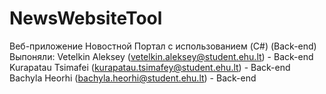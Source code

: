 # NewsWebsiteTool
Веб-приложение Новостной Портал с использованием (C#) (Back-end)
Выпоняли:
Vetelkin Aleksey (vetelkin.aleksey@student.ehu.lt) - Back-end
Kurapatau Tsimafei (kurapatau.tsimafey@student.ehu.lt) - Back-end
Bachyla Heorhi (bachyla.heorhi@student.ehu.lt) - Back-end
